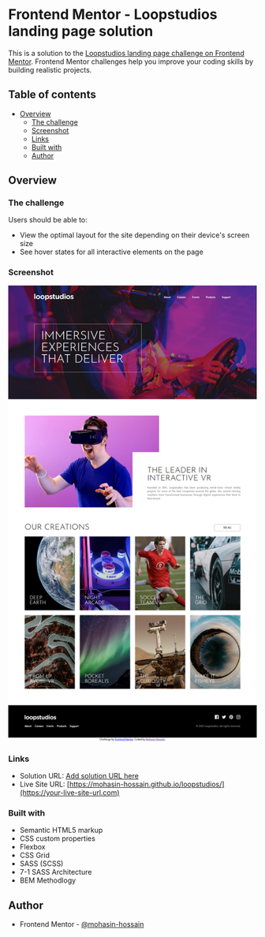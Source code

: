 # Frontend Mentor - Loopstudios landing page solution

This is a solution to the [Loopstudios landing page challenge on Frontend Mentor](https://www.frontendmentor.io/challenges/loopstudios-landing-page-N88J5Onjw). Frontend Mentor challenges help you improve your coding skills by building realistic projects. 

## Table of contents

- [Overview](#overview)
  - [The challenge](#the-challenge)
  - [Screenshot](#screenshot)
  - [Links](#links)
  - [Built with](#built-with)
  - [Author](#author)

## Overview

### The challenge

Users should be able to:

- View the optimal layout for the site depending on their device's screen size
- See hover states for all interactive elements on the page

### Screenshot

![](./screenshot.png)

### Links

- Solution URL: [Add solution URL here](https://your-solution-url.com)
- Live Site URL: [https://mohasin-hossain.github.io/loopstudios/](https://your-live-site-url.com)

### Built with

- Semantic HTML5 markup
- CSS custom properties
- Flexbox
- CSS Grid
- SASS (SCSS)
- 7-1 SASS Architecture
- BEM Methodlogy

## Author

- Frontend Mentor - [@mohasin-hossain](https://www.frontendmentor.io/profile/mohasin-hossain)
